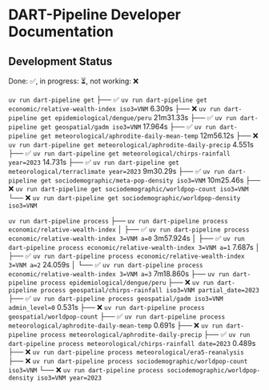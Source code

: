 DART-Pipeline Developer Documentation
=====================================

Development Status
------------------
Done: ✅, in progress: ⏳, not working: ❌

`uv run dart-pipeline get`
 ├── ✅ `uv run dart-pipeline get economic/relative-wealth-index iso3=VNM` 6.309s
 ├── ❌ `uv run dart-pipeline get epidemiological/dengue/peru` 21m31.33s
 ├── ✅ `uv run dart-pipeline get geospatial/gadm iso3=VNM` 17.964s
 ├── ✅ `uv run dart-pipeline get meteorological/aphrodite-daily-mean-temp` 12m56.12s
 ├── ❌ `uv run dart-pipeline get meteorological/aphrodite-daily-precip` 4.551s
 ├── ✅ `uv run dart-pipeline get meteorological/chirps-rainfall year=2023` 14.731s
 ├── ✅ `uv run dart-pipeline get meteorological/terraclimate year=2023` 9m30.29s
 ├── ✅ `uv run dart-pipeline get sociodemographic/meta-pop-density iso3=VNM` 10m25.46s
 ├── ❌ `uv run dart-pipeline get sociodemographic/worldpop-count iso3=VNM`
 └── ❌ `uv run dart-pipeline get sociodemographic/worldpop-density iso3=VNM`

`uv run dart-pipeline process`
 ├── `uv run dart-pipeline process economic/relative-wealth-index`
 │   ├── ✅ `uv run dart-pipeline process economic/relative-wealth-index 3=VNM a=0` 3m57.924s
 │   ├── ✅ `uv run dart-pipeline process economic/relative-wealth-index 3=VNM a=1` 7.687s
 │   ├── ✅ `uv run dart-pipeline process economic/relative-wealth-index 3=VNM a=2` 24.059s
 │   └── ✅ `uv run dart-pipeline process economic/relative-wealth-index 3=VNM a=3` 7m18.860s
 ├── `uv run dart-pipeline process epidemiological/dengue/peru`
 ├── ❌ `uv run dart-pipeline process geospatial/chirps-rainfall iso3=VNM partial_date=2023`
 ├── ✅ `uv run dart-pipeline process geospatial/gadm iso3=VNM admin_level=0` 0.531s
 ├── ❌ `uv run dart-pipeline process geospatial/worldpop-count`
 ├── ✅ `uv run dart-pipeline process meteorological/aphrodite-daily-mean-temp` 0.691s
 ├── ❌ `uv run dart-pipeline process meteorological/aphrodite-daily-precip`
 ├── ✅ `uv run dart-pipeline process meteorological/chirps-rainfall date=2023` 0.489s
 ├── ❌ `uv run dart-pipeline process meteorological/era5-reanalysis`
 ├── ❌ `uv run dart-pipeline process sociodemographic/worldpop-count iso3=VNM`
 └── ❌ `uv run dart-pipeline process sociodemographic/worldpop-density iso3=VNM year=2023`
